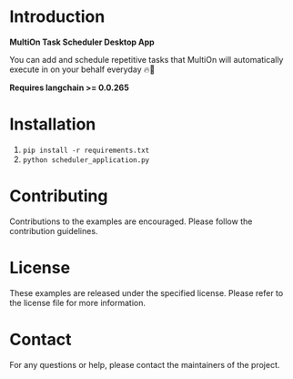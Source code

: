 # Introduction
**MultiOn Task Scheduler Desktop App**

You can add and schedule repetitive tasks that MultiOn will automatically execute in on your behalf everyday 🔥🚀

**Requires langchain >= 0.0.265**

# Installation
1. `pip install -r requirements.txt`
2. `python scheduler_application.py`

# Contributing
Contributions to the examples are encouraged. Please follow the contribution guidelines.

# License
These examples are released under the specified license. Please refer to the license file for more information.

# Contact
For any questions or help, please contact the maintainers of the project.
